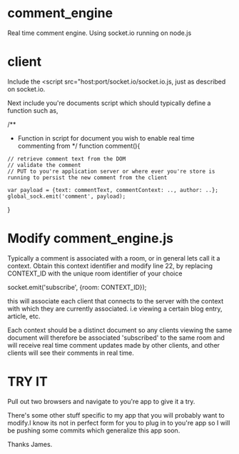 comment_engine
==============

Real time comment engine. Using socket.io running on node.js

client
=====
Include the <script src="host:port/socket.io/socket.io.js, just as described on socket.io.

Next include you're documents script which should typically define a function such as,
  
  /**
   * Function in script for document you wish to enable real time commenting from
   */
  function comment(){
  
    // retrieve comment text from the DOM
    // validate the comment
    // PUT to you're application server or where ever you're store is running to persist the new comment from the client
    
    var payload = {text: commentText, commentContext: .., author: ..};
    global_sock.emit('comment', payload); 
  }

Modify comment_engine.js
=====================
Typically a comment is associated with a room, or in general lets call it a context. Obtain this context identifier and modify line 22, by replacing CONTEXT_ID with the unique room identifier of your choice

  socket.emit('subscribe', {room: CONTEXT_ID});

this will associate each client that connects to the server with the context with which they are currently associated. i.e viewing a certain blog entry, article, etc.

Each context should be a distinct document so any clients viewing the same document will therefore be associated 'subscribed' to the same room and will receive real time comment updates made by other clients, and other clients will see their comments in real time.

TRY IT
=====
Pull out two browsers and navigate to you're app to give it a try.

There's some other stuff specific to my app that you will probably want to modify.I know its not in perfect form for you to plug in to you're app so I will be pushing some commits which generalize this app soon. 

Thanks James.


